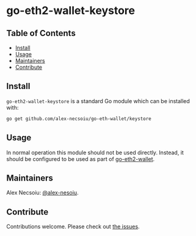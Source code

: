 # go-eth2-wallet-keystore

## Table of Contents

- [Install](#install)
- [Usage](#usage)
- [Maintainers](#maintainers)
- [Contribute](#contribute)

## Install

`go-eth2-wallet-keystore` is a standard Go module which can be installed with:

```sh
go get github.com/alex-necsoiu/go-eth-wallet/keystore
```

## Usage

In normal operation this module should not be used directly.  Instead, it should be configured to be used as part of [go-eth2-wallet](https://github.com/alex-necsoiu/go-eth-wallet).

## Maintainers

Alex Necsoiu: [@alex-nesoiu](https://github.com/alex-nesoiu).

## Contribute

Contributions welcome. Please check out [the issues](https://github.com/alex-necsoiu/go-eth-wallet/keystore/issues).
